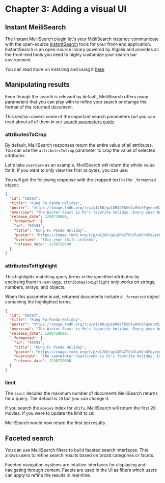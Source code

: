# Chapter 3: Adding a visual UI

## Instant MeiliSearch

The Instant MeiliSearch plugin let's your MeiliSearch instance communicate with the open-source [InstantSearch](https://github.com/algolia/instantsearch.js) tools for your front-end application. InstantSearch is an open-source library powered by Algolia and provides all the front-end tools you need to highly customize your search bar environment.

You can read more on installing and using it [here](https://github.com/meilisearch/instant-meilisearch#instant-meilisearch).

## Manipulating results

Even though the search is relevant by default, MeiliSearch offers many parameters that you can play with to refine your search or change the format of the returned document.

This section covers some of the important search parameters but you can read about all of them in our [search parameters guide](/reference/features/search_parameters.md).

### attributesToCrop

By default, MeiliSearch responses return the entire value of all attributes. You can use the `attributesToCrop` parameter to crop the value of selected attributes.

Let's take `overview` as an example, MeiliSearch will return the whole value for it. If you want to only view the first `10` bytes, you can use:

<CodeSamples id= "getting_started_attributesToCrop_md" />

You will get the following response with the cropped text in the `_formatted` object:

```json
{
  "id": "50393",
  "title": "Kung Fu Panda Holiday",
  "poster": "https://image.tmdb.org/t/p/w1280/gp18R42TbSUlw9VnXFqyecm52lq.jpg",
  "overview": "The Winter Feast is Po's favorite holiday. Every year he and his father hang decorations, cook together, and serve noodle soup to the villagers. But this year Shifu informs Po that as Dragon Warrior, it is his duty to host the formal Winter Feast at the Jade Palace. Po is caught between his obligations as the Dragon Warrior and his family traditions: between Shifu and Mr. Ping.",
  "release_date": 1290729600,
  "_formatted": {
    "id": "50393",
    "title": "Kung Fu Panda Holiday",
    "poster": "https://image.tmdb.org/t/p/w1280/gp18R42TbSUlw9VnXFqyecm52lq.jpg",
    "overview": "this year Shifu informs",
    "release_date": 1290729600
  }
}
```

### attributesToHighlight

This highlights matching query terms in the specified attributes by enclosing them in `<em>` tags. `attributesToHighlight` only works on strings, numbers, arrays, and objects.

When this parameter is set, returned documents include a `_formatted` object containing the highlighted terms.

<CodeSamples id= "getting_started_attributesToHighlight_md" />

```json
{
  "id": "50393",
  "title": "Kung Fu Panda Holiday",
  "poster": "https://image.tmdb.org/t/p/w1280/gp18R42TbSUlw9VnXFqyecm52lq.jpg",
  "overview": "The Winter Feast is Po's favorite holiday. Every year he and his father hang decorations, cook together, and serve noodle soup to the villagers. But this year Shifu informs Po that as Dragon Warrior, it is his duty to host the formal Winter Feast at the Jade Palace. Po is caught between his obligations as the Dragon Warrior and his family traditions: between Shifu and Mr. Ping.",
  "release_date": 1290729600,
  "_formatted": {
    "id": "50393",
    "title": "Kung Fu Panda Holiday",
    "poster": "https://image.tmdb.org/t/p/w1280/gp18R42TbSUlw9VnXFqyecm52lq.jpg",
    "overview": "The <em>Winter Feast</em> is Po's favorite holiday. Every year he and his father hang decorations, cook together, and serve noodle soup to the villagers. But this year Shifu informs Po that as Dragon Warrior, it is his duty to host the formal <em>Winter Feast</em> at the Jade Palace. Po is caught between his obligations as the Dragon Warrior and his family traditions: between Shifu and Mr. Ping.",
    "release_date": 1290729600
  }
}
```

### limit

The `limit` decides the maximum number of documents MeiliSearch returns for a query. The default is `20` but you can change it.

If you search the `movies` index for `shifu`, MeiliSearch will return the first 20 movies. If you were to update the limit to `10`:

<CodeSamples id= "getting_started_limit_md" />

MeiliSearch would now return the first ten results.

## Faceted search

You can use MeiliSearch filters to build faceted search interfaces. This allows users to refine search results based on broad categories or facets.

Faceted navigation systems are intuitive interfaces for displaying and navigating through content. Facets are used in the UI as filters which users can apply to refine the results in real-time.
